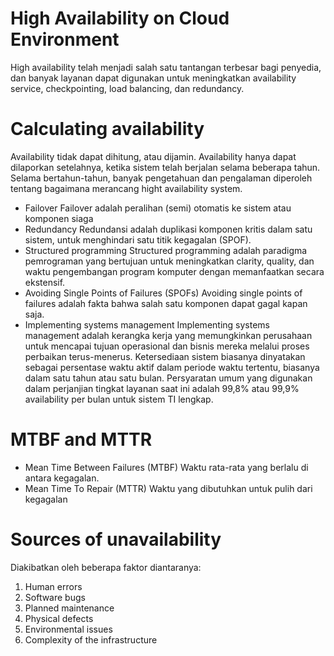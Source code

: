 # High Availability on Cloud Environment
High availability telah menjadi salah satu tantangan terbesar bagi penyedia, dan banyak layanan dapat digunakan untuk meningkatkan
availability service, checkpointing, load balancing, dan redundancy.
# Calculating availability
Availability tidak dapat dihitung, atau dijamin. Availability hanya dapat dilaporkan setelahnya, ketika sistem telah berjalan 
selama beberapa tahun. Selama bertahun-tahun, banyak pengetahuan dan pengalaman diperoleh tentang bagaimana merancang hight
availability system.
- Failover
Failover adalah peralihan (semi) otomatis ke sistem atau komponen siaga
- Redundancy
Redundansi adalah duplikasi komponen kritis dalam satu sistem, untuk menghindari satu 
titik kegagalan (SPOF).
- Structured programming
Structured programming adalah paradigma pemrograman yang bertujuan untuk meningkatkan 
clarity, quality, dan waktu pengembangan program komputer dengan memanfaatkan secara 
ekstensif.
- Avoiding Single Points of Failures (SPOFs)
Avoiding single points of failures adalah fakta bahwa salah satu komponen dapat gagal kapan saja.
- Implementing systems management
Implementing systems management adalah kerangka kerja yang memungkinkan perusahaan untuk mencapai 
tujuan operasional dan bisnis mereka melalui proses perbaikan terus-menerus.
Ketersediaan sistem biasanya dinyatakan sebagai persentase waktu aktif dalam periode waktu tertentu, biasanya dalam 
satu tahun atau satu bulan.
Persyaratan umum yang digunakan dalam perjanjian tingkat layanan saat ini adalah  99,8% atau 99,9% availability 
per bulan untuk sistem TI lengkap.
# MTBF and MTTR
- Mean Time Between Failures (MTBF)
Waktu rata-rata yang berlalu di antara kegagalan.
- Mean Time To Repair (MTTR)
Waktu yang dibutuhkan untuk pulih dari kegagalan
# Sources of unavailability 
Diakibatkan oleh beberapa faktor diantaranya:
1. Human errors
2. Software bugs
3. Planned maintenance
4. Physical defects
5. Environmental issues
8. Complexity of the infrastructure
